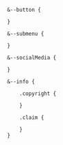         &--button {

        }

        &--submenu {

        }

        &--socialMedia {

        }

        &--info {

            .copyright {

            }

            .claim {

            }
        }
